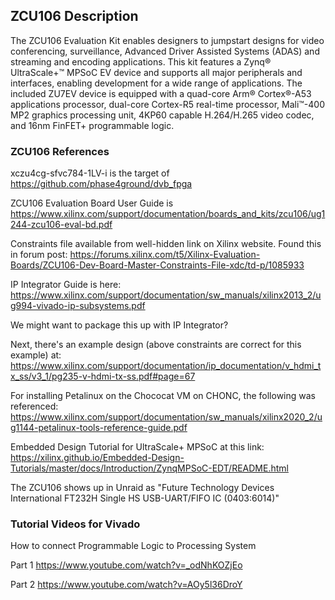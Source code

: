 ## ZCU106 Description

The ZCU106 Evaluation Kit enables designers to jumpstart designs for video conferencing, surveillance, Advanced Driver Assisted Systems (ADAS) and streaming and encoding applications. This kit features a Zynq® UltraScale+™ MPSoC EV device and supports all major peripherals and interfaces, enabling development for a wide range of applications. The included ZU7EV device is equipped with a quad-core Arm® Cortex®-A53 applications processor, dual-core Cortex-R5 real-time processor, Mali™-400 MP2 graphics processing unit, 4KP60 capable H.264/H.265 video codec, and 16nm FinFET+ programmable logic.

### ZCU106 References

xczu4cg-sfvc784-1LV-i is the target of https://github.com/phase4ground/dvb_fpga

ZCU106 Evaluation Board User Guide is https://www.xilinx.com/support/documentation/boards_and_kits/zcu106/ug1244-zcu106-eval-bd.pdf

Constraints file available from well-hidden link on Xilinx website. Found this in forum post: https://forums.xilinx.com/t5/Xilinx-Evaluation-Boards/ZCU106-Dev-Board-Master-Constraints-File-xdc/td-p/1085933

IP Integrator Guide is here: https://www.xilinx.com/support/documentation/sw_manuals/xilinx2013_2/ug994-vivado-ip-subsystems.pdf

We might want to package this up with IP Integrator? 

Next, there's an example design (above constraints are correct for this example) at: https://www.xilinx.com/support/documentation/ip_documentation/v_hdmi_tx_ss/v3_1/pg235-v-hdmi-tx-ss.pdf#page=67

For installing Petalinux on the Chococat VM on CHONC, the following was referenced: https://www.xilinx.com/support/documentation/sw_manuals/xilinx2020_2/ug1144-petalinux-tools-reference-guide.pdf

Embedded Design Tutorial for UltraScale+ MPSoC at this link: https://xilinx.github.io/Embedded-Design-Tutorials/master/docs/Introduction/ZynqMPSoC-EDT/README.html

The ZCU106 shows up in Unraid as "Future Technology Devices International FT232H Single HS USB-UART/FIFO IC (0403:6014)"

### Tutorial Videos for Vivado

How to connect Programmable Logic to Processing System

Part 1 https://www.youtube.com/watch?v=_odNhKOZjEo

Part 2 https://www.youtube.com/watch?v=AOy5l36DroY
